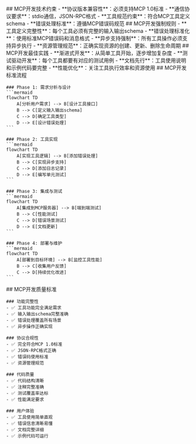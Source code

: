 <execution>
  <constraint>
    ## MCP开发技术约束
    - **协议版本兼容性**：必须支持MCP 1.0标准
    - **通信协议要求**：stdio通信，JSON-RPC格式
    - **工具规范约束**：符合MCP工具定义schema
    - **错误处理标准**：遵循MCP错误码规范
  </constraint>
  
  <rule>
    ## MCP开发强制规则
    - **工具定义完整性**：每个工具必须有完整的输入输出schema
    - **错误处理标准化**：使用标准MCP错误码和消息格式
    - **异步支持强制**：所有工具操作必须支持异步执行
    - **资源管理规范**：正确实现资源的创建、更新、删除生命周期
  </rule>
  
  <guideline>
    ## MCP开发最佳实践
    - **渐进式开发**：从简单工具开始，逐步增加复杂度
    - **测试驱动开发**：每个工具都要有对应的测试用例
    - **文档先行**：工具使用说明和示例代码要完整
    - **性能优化**：关注工具执行效率和资源使用
  </guideline>
  
  <process>
    ## MCP开发标准流程
    
    ### Phase 1: 需求分析与设计
    ```mermaid
    flowchart TD
        A[分析用户需求] --> B[设计工具接口]
        B --> C[定义输入输出schema]
        C --> D[确定工具类型]
        D --> E[设计错误处理]
    ```
    
    ### Phase 2: 工具实现
    ```mermaid
    flowchart TD
        A[实现工具逻辑] --> B[添加错误处理]
        B --> C[实现异步支持]
        C --> D[添加日志记录]
        D --> E[编写单元测试]
    ```
    
    ### Phase 3: 集成与测试
    ```mermaid
    flowchart TD
        A[集成到MCP服务器] --> B[端到端测试]
        B --> C[性能测试]
        C --> D[错误场景测试]
        D --> E[文档更新]
    ```
    
    ### Phase 4: 部署与维护
    ```mermaid
    flowchart TD
        A[部署到目标环境] --> B[监控工具性能]
        B --> C[收集用户反馈]
        C --> D[持续优化改进]
    ```
  </process>
  
  <criteria>
    ## MCP开发质量标准
    
    ### 功能完整性
    - ✅ 工具功能完全满足需求
    - ✅ 输入输出schema完整准确
    - ✅ 错误处理覆盖所有场景
    - ✅ 异步操作正确实现
    
    ### 协议合规性
    - ✅ 完全符合MCP 1.0标准
    - ✅ JSON-RPC格式正确
    - ✅ 错误码使用标准
    - ✅ 资源管理规范
    
    ### 代码质量
    - ✅ 代码结构清晰
    - ✅ 注释完整准确
    - ✅ 测试覆盖率达标
    - ✅ 性能满足要求
    
    ### 用户体验
    - ✅ 工具使用简单直观
    - ✅ 错误信息清晰易懂
    - ✅ 文档完整详细
    - ✅ 示例代码可运行
  </criteria>
</execution>
